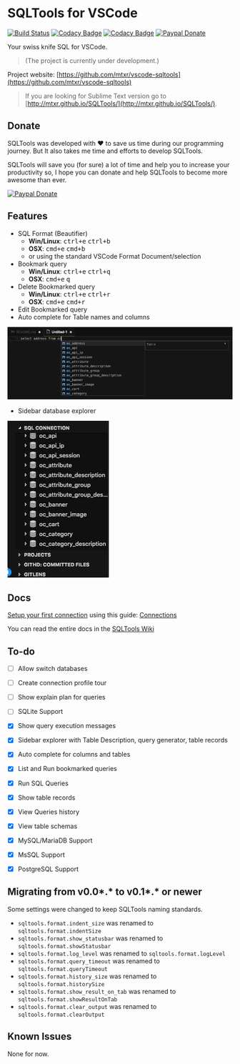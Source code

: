 # SQLTools for VSCode

[![Build Status](https://travis-ci.org/mtxr/vscode-sqltools.svg?branch=master)](https://travis-ci.org/mtxr/vscode-sqltools)
[![Codacy Badge](https://api.codacy.com/project/badge/Grade/5d888832ec9645f3bdd1214fefcb88e2)](https://www.codacy.com/app/matheus-mtxr/vscode-sqltools?utm_source=github.com&amp;utm_medium=referral&amp;utm_content=mtxr/vscode-sqltools&amp;utm_campaign=Badge_Grade)
[![Codacy Badge](https://api.codacy.com/project/badge/Coverage/5d888832ec9645f3bdd1214fefcb88e2)](https://www.codacy.com/app/matheus-mtxr/vscode-sqltools?utm_source=github.com&amp;utm_medium=referral&amp;utm_content=mtxr/vscode-sqltools&amp;utm_campaign=Badge_Coverage)
[![Paypal Donate](https://img.shields.io/badge/paypal-donate-yellow.svg)](https://www.paypal.com/cgi-bin/webscr?cmd=_s-xclick&hosted_button_id=RSMB6DGK238V8)

Your swiss knife SQL for VSCode.

> (The project is currently under development.)

Project website: [https://github.com/mtxr/vscode-sqltools](https://github.com/mtxr/vscode-sqltools)

> If you are looking for Sublime Text version go to [http://mtxr.github.io/SQLTools/](http://mtxr.github.io/SQLTools/).


## Donate

SQLTools was developed with ♥ to save us time during our programming journey. But It also takes me time and efforts to develop SQLTools.

SQLTools will save you (for sure) a lot of time and help you to increase your productivity so, I hope you can donate and help SQLTools to become more awesome than ever.

[![Paypal Donate](https://www.paypalobjects.com/en_US/i/btn/btn_donate_LG.gif)](https://www.paypal.com/cgi-bin/webscr?cmd=_s-xclick&hosted_button_id=RSMB6DGK238V8)

## Features

* SQL Format (Beautifier)
  * __Win/Linux__: <kbd>ctrl+e</kbd> <kbd>ctrl+b</kbd>
  * __OSX__: <kbd>cmd+e</kbd> <kbd>cmd+b</kbd>
  * or using the standard VSCode Format Document/selection
* Bookmark query
  * __Win/Linux__: <kbd>ctrl+e</kbd> <kbd>ctrl+q</kbd>
  * __OSX__: <kbd>cmd+e</kbd> <kbd>q</kbd>
* Delete Bookmarked query
  * __Win/Linux__: <kbd>ctrl+e</kbd> <kbd>ctrl+r</kbd>
  * __OSX__: <kbd>cmd+e</kbd> <kbd>cmd+r</kbd>
* Edit Bookmarked query
* Auto complete for Table names and columns

![static/autocomplete.png](https://raw.githubusercontent.com/mtxr/vscode-sqltools/master/static/autocomplete.png)

* Sidebar database explorer

![static/sidebar.png](https://raw.githubusercontent.com/mtxr/vscode-sqltools/master/static/sidebar.png)

## Docs

[Setup your first connection](https://github.com/mtxr/vscode-sqltools/wiki/connections) using this guide: [Connections](https://github.com/mtxr/vscode-sqltools/wiki/connections)

You can read the entire docs in the [SQLTools Wiki](https://github.com/mtxr/vscode-sqltools/wiki)

## To-do

- [ ] Allow switch databases
- [ ] Create connection profile tour
- [ ] Show explain plan for queries
- [ ] SQLite Support
- [x] Show query execution messages
- [x] Sidebar explorer with Table Description, query generator, table records
- [x] Auto complete for columns and tables
- [x] List and Run bookmarked queries
- [x] Run SQL Queries
- [x] Show table records
- [x] View Queries history
- [x] View table schemas
- [x] MySQL/MariaDB Support
- [x] MsSQL Support
- [x] PostgreSQL Support


## Migrating from v0.0*.* to v0.1*.* or newer

Some settings were changed to keep SQLTools naming standards.

* `sqltools.format.indent_size` was renamed to `sqltools.format.indentSize`
* `sqltools.format.show_statusbar` was renamed to `sqltools.format.showStatusbar`
* `sqltools.format.log_level` was renamed to `sqltools.format.logLevel`
* `sqltools.format.query_timeout` was renamed to `sqltools.format.queryTimeout`
* `sqltools.format.history_size` was renamed to `sqltools.format.historySize`
* `sqltools.format.show_result_on_tab` was renamed to `sqltools.format.showResultOnTab`
* `sqltools.format.clear_output` was renamed to `sqltools.format.clearOutput`

## Known Issues

None for now.
